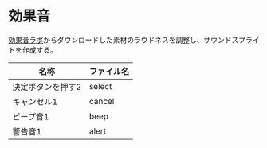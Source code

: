 # 効果音

[効果音ラボ](https://soundeffect-lab.info/sound/button/)からダウンロードした素材のラウドネスを調整し、サウンドスプライトを作成する。

| 名称              | ファイル名 |
|-------------------|------------|
| 決定ボタンを押す2 | select     |
| キャンセル1       | cancel     |
| ビープ音1         | beep       |
| 警告音1           | alert      |

